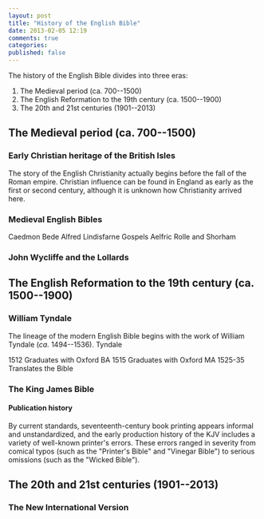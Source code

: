 ```yaml
---
layout: post
title: "History of the English Bible"
date: 2013-02-05 12:19
comments: true
categories: 
published: false
---
```


<!-- 

Saturday Lecture Plan

*	Biblical Reasons against KJVOism (Bud; 30-40 minutes)
*	Evaluating Translation Philosophy and Specific Translations (Bud; 2 hours)
*	History of Bible Translation from Original Mss to Latin Vulgate (Bud; 2 hours)
*	History of the English Bible, ca. 1300–2011. (Duncan; 2 hours)
*	History of the KJVO movement within Fundamentalism (Duncan; cf. Straub; 2 hours)

 -->

The history of the English Bible divides into three eras:

1. The Medieval period (ca. 700--1500)
2. The English Reformation to the 19th century (ca. 1500--1900)
3. The 20th and 21st centuries (1901--2013)

## The Medieval period (ca. 700--1500)

### Early Christian heritage of the British Isles

The story of the English Christianity actually begins before the fall of the Roman empire. Christian influence can be found in England as early as the first or second century, although it is unknown how Christianity arrived here. 

<!-- Outline this part:

Mention Roman withdrawal in 4th and 5th centuries, Celtic Christianity and the Lindisfarne Gospels (not English!), Augustine of Canterbury, Synod of Whitby, and Bede (Cook lects 2 p 18-19)

-->

### Medieval English Bibles

<!-- Give a brief summary of the medieval Bibles mentioned in Philip Comfort's timeline (which need more detail in my timeline, as well)  -->

Caedmon
Bede
Alfred
Lindisfarne Gospels
Aelfric
Rolle and Shorham

### John Wycliffe and the Lollards




## The English Reformation to the 19th century (ca. 1500--1900)



### William Tyndale

<!-- Brent Cook, lectures 5 p 7:

2. William Tyndale (c. 1494-1536)
He came from an obscure childhood. The one note we have from his youth is that while young he had read that King Alfred had produced a translation of the Bible. He went to Oxford, unlike the others. He was disturbed that he was not encouraged to read the Scriptures. He complained that they were not allowed to look at the Scriptures until after 8 or 9 years of indoctrination in doctrines which prevented understanding of the Bible. In 1516, he came to Cambridge. He probably joined the meetings at the White Horse Inn. He later became a private tutor for Sir John Walsh of Gloucestershire. He seems to have convinced Sir John that a good translation of the Bible was necessary. He went outdoors to preach in the open air, and discovered that the Catholics created a rumor about him and attempted to ruin him. Distressed, he returned to Cambridge where he met an old scholar named William Latimer (no relation to Hugh). Latimer said to him: “Do you not know that the Pope is very anti-Christ, whom the Scriptures speaketh of ? But beware of what you say, for if you say so publicly you will lose your life.” Tyndale never overcame this. He was convinced that what England needed was a new translation of the Scripture. He found a man named Humphrey Monmouth who was interested in a translation of the Scripture and supported him. However, Monmouth advised him that England was not the best place to produce a translation. In 1524, Tyndale left all his goods with Monmouth and set sail for Hamburg. He did not know it, but he would never return. He is hard to track down at this point, because he is forever on the run. He printed Bibles in Cologne, but then quickly fled to Worms where he produced his first edition of the New Testament. He found German merchants who were all too glad to smuggle his Bibles into England. Eventually he wound up in Antwerp on the coast where it was easier to smuggle the Bibles back to England. In 1526 Bishop Tunstall ordered that all Tyndale Bibles were to be burned. It was too little too late. He wrote many other works, commentaries, The Obedience of a Christian Man, The Practice of the Prelates, and a great Dialogue with Thomas More. In all, he produced three editions of the New Testament until 1535. He then fell victim to a plot to lure him out of hiding. He was imprisoned in the Low Countries and ignored. Here he died on October 6, 1536. He was strangled and then his body burned at the stake. His last words, as they come down to us, were “Lord, Open the King of England’s eyes.” Ironically, his third edition was printed on the King’s press in England. Approximately 4/5 of this translation made it into the KJV.

 -->

The lineage of the modern English Bible begins with the work of William Tyndale (*ca.* 1494--1536). Tyndale 

1512	Graduates with Oxford BA
1515	Graduates with Oxford MA
1525-35 Translates the Bible

### The King James Bible

#### Publication history

By current standards, seventeenth-century book printing appears informal and unstandardized, and the early production history of the KJV includes a variety of well-known printer's errors. These errors ranged in severity from comical typos (such as the "Printer's Bible" and "Vinegar Bible") to serious omissions (such as the "Wicked Bible"). 



## The 20th and 21st centuries (1901--2013)

### The New International Version


